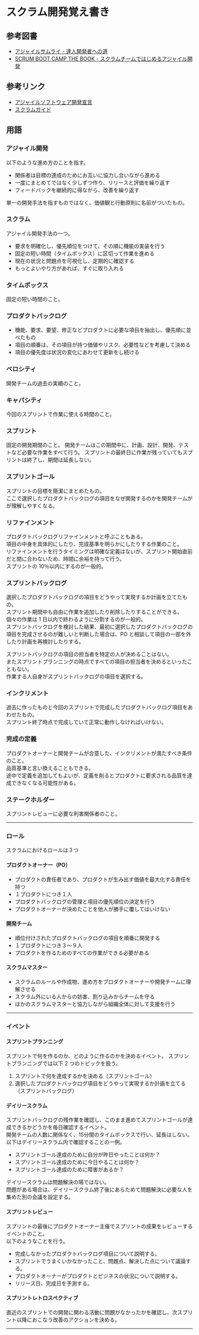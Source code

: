 # スクラム開発覚え書き

## 参考図書

- [アジャイルサムライ - 達人開発者への道](https://shop.ohmsha.co.jp/shopdetail/000000001901/)
- [SCRUM BOOT CAMP THE BOOK - スクラムチームではじめるアジャイル開発](https://www.shoeisha.co.jp/book/detail/9784798167282)

## 参考リンク

- [アジャイルソフトウェア開発宣言](https://agilemanifesto.org/iso/ja/manifesto.html)
- [スクラムガイド](https://www.scrumguides.org/docs/scrumguide/v2020/2020-Scrum-Guide-Japanese.pdf)

## 用語

### アジャイル開発

以下のような進め方のことを指す。

- 関係者は目標の達成のためにお互いに協力し合いながら進める
- 一度にまとめてではなく少しずつ作り、リリースと評価を繰り返す
- フィードバックを継続的に得ながら、改善を繰り返す

単一の開発手法を指すものではなく、価値観と行動原則に名前がついたもの。

### スクラム

アジャイル開発手法の一つ。

- 要求を明確化し、優先順位をつけて、その順に機能の実装を行う
- 固定の短い時間（タイムボックス）に区切って作業を進める
- 現在の状況と問題点を可視化し、定期的に確認する
- もっとよいやり方があれば、すぐに取り入れる

### タイムボックス

固定の短い時間のこと。

### プロダクトバックログ

- 機能、要求、要望、修正などプロダクトに必要な項目を抽出し、優先順に並べたもの
- 項目の順番は、その項目が持つ価値やリスク、必要性などを考慮して決める
- 項目の優先度は状況の変化にあわせて更新をし続ける

### ベロシティ

開発チームの過去の実績のこと。

### キャパシティ

今回のスプリントで作業に使える時間のこと。

### スプリント

固定の開発期間のこと。
開発チームはこの期間中に、計画、設計、開発、テストなど必要な作業をすべて行う。
スプリントの最終日に作業が残っていてもスプリントは終了し、期間は延長しない。

### スプリントゴール

スプリントの目標を簡潔にまとめたもの。  
ここで選択したプロダクトバックログの項目をなぜ開発するのかを開発チームがが理解しやすくなる。

### リファインメント

プロダクトバックログリファインメントと呼ぶこともある。  
項目の中身を具体的にしたり、完成基準を明らかにしたりする作業のこと。  
リファインメントを行うタイミングは明確な定義はないが、スプリント開始直前だと間に合わないため、時間に余裕を持って行う。  
スプリントの 10％以内にするのが一般的。

### スプリントバックログ

選択したプロダクトバックログの項目をどうやって実現するか計画を立てたもの。  
スプリント期間中も自由に作業を追加したり削除したりすることができる。  
個々の作業は 1 日以内で終わるように分割するのが一般的。  
スプリントバックログを検討した結果、最初に選択したプロダクトバックログの項目を完成させるのが難しいと判断した場合は、PO と相談して項目の一部を外したり計画を再検討したりする。

スプリントバックログの項目の担当者を特定の人が決めることはない。  
またスプリントプランニングの時点ですべての項目の担当者を決めるといったこともない。  
作業する人自身がスプリントバックログの項目を選択する。

### インクリメント

過去に作ったものと今回のスプリントで完成したプロダクトバックログ項目をあわせたもの。  
スプリント終了時点で完成していて正常に動作しなければいけない。

### 完成の定義

プロダクトオーナーと開発チームが合意した、インクリメントが満たすべき条件のこと。  
品質基準と言い換えることもできる。  
途中で定義を追加してもよいが、定義を削るとプロダクトに要求される品質を達成できなくなる可能性がある。

### ステークホルダー

スプリントレビューに必要な利害関係者のこと。

---

### ロール

スクラムにおけるロールは３つ

#### プロダクトオーナー（PO）

- プロダクトの責任者であり、プロダクトが生み出す価値を最大化する責任を持つ
- １プロダクトにつき１人
- プロダクトバックログの管理と項目の優先順位の決定を行う
- プロダクトオーナーが決めたことを他人が勝手に覆してはいけない

#### 開発チーム

- 順位付けされたプロダクトバックログの項目を順番に開発する
- １プロダクトにつき３〜９人
- プロダクトを作るためのすべての作業ができる必要がある

#### スクラムマスター

- スクラムのルールや作成物、進め方をプロダクトオーナーや開発チームに理解させる
- スクラム外にいる人からの妨害、割り込みからチームを守る
- ほかのスクラムマスターと協力しながら組織全体に対して支援を行う

---

### イベント

#### スプリントプランニング

スプリントで何を作るのか、どのように作るのかを決めるイベント。
スプリントプランニングでは以下 2 つのトピックを扱う。

1. スプリントで何を達成するかを決める（スプリントゴール）
2. 選択したプロダクトバックログ項目をどうやって実現するか計画を立てる（スプリントバックログ）

#### デイリースクラム

スプリントバックログの残作業を確認し、このまま進めてスプリントゴールが達成できるかどうかを毎日確認するイベント。  
開発チームの人数に関係なく、15分間のタイムボックスで行い、延長はしない。  
以下はデイリースクラム内で確認することの一例。

- スプリントゴール達成のために自分が昨日やったことは何か？
- スプリントゴール達成のために今日やることは何か？
- スプリントゴール達成のために障害があるか？

デイリースクラムは問題解決の場ではない。  
問題がある場合は、デイリースクラム終了後にあらためて問題解決に必要な人を集めた別の会議を設定する。

#### スプリントレビュー

スプリントの最後にプロダクトオーナー主催でスプリントの成果をレビューするイベントのこと。  
以下のようなことを行う。

- 完成しなかったプロダクトバックログ項目について説明する。
- スプリントでうまくいかなかったこと、問題点、解決した点について議論する。
- プロダクトオーナーがプロダクトとビジネスの状況について説明する。
- リリース日、完成日を予測する。

#### スプリントレトロスペクティブ

直近のスプリントでの開発に関わる活動に問題がなかったかを確認し、次スプリント以降におこなう改善のアクションを決める。

---


